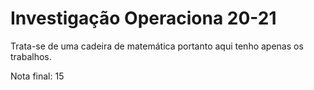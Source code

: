# Investigação Operaciona 20-21

Trata-se de uma cadeira de matemática portanto aqui tenho apenas os trabalhos.

Nota final: 15